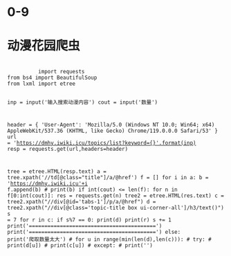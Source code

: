 # 0-9
<h1>动漫花园爬虫</h1>
<pre>
    <code>
          import requests
from bs4 import BeautifulSoup
from lxml import etree

inp = input('输入搜索动漫内容')
cout = input('数量')

header = {
    'User-Agent': 'Mozilla/5.0 (Windows NT 10.0; Win64; x64) AppleWebKit/537.36 (KHTML, like Gecko) Chrome/119.0.0.0 Safari/53'
}
url = 'https://dmhy.iwiki.icu/topics/list?keyword={}'.format(inp)
resp = requests.get(url,headers=header)

tree = etree.HTML(resp.text)
a = tree.xpath('//td[@class="title"]/a/@href')
f = []
for i in a:
    b = 'https://dmhy.iwiki.icu'+i
    f.append(b)
    # print(b)
if int(cout) <= len(f):
    for n in f[0:int(cout)]:
        res = requests.get(n)
        tree2 = etree.HTML(res.text)
        c = tree2.xpath("//div[@id='tabs-1']/p/a/@href")
        d = tree2.xpath("//div[@class='topic-title box ui-corner-all']/h3/text()")
        s = 7
        for r in c:
            if s%7 == 0:
                print(d)
            print(r)
            s += 1
        print('=========================================')
        print('=========================================')
else:
    print('爬取数量太大')
        # for u in range(min(len(d),len(c))):
        #     try:
        #         print(d[u])
        #         print(c[u])
        #     except:
        #         print('')
